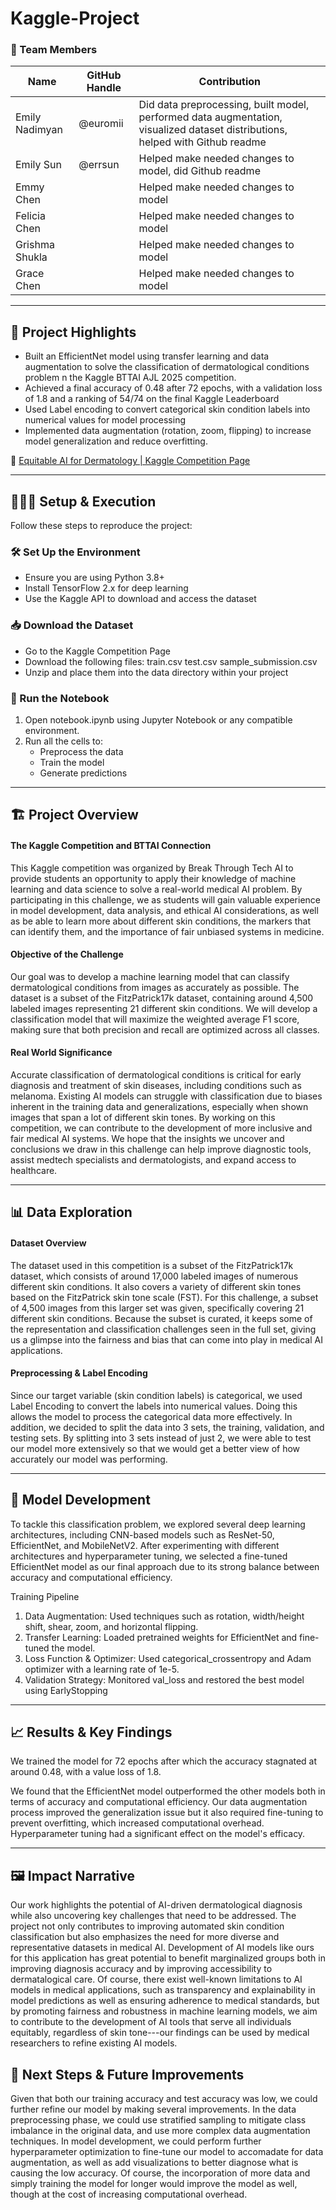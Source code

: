 # Kaggle-Project

### **👥 Team Members**

| Name | GitHub Handle | Contribution |
| ----- | ----- | ----- |
| Emily Nadimyan | @euromii | Did data preprocessing, built model, performed data augmentation, visualized dataset distributions, helped with Github readme |
| Emily Sun | @errsun | Helped make needed changes to model, did Github readme |
| Emmy Chen |  | Helped make needed changes to model |
| Felicia Chen |  | Helped make needed changes to model |
| Grishma Shukla |  | Helped make needed changes to model |
| Grace Chen |  | Helped make needed changes to model |

---

## **🎯 Project Highlights**

* Built an EfficientNet model using transfer learning and data augmentation to solve the classification of dermatological conditions problem n the Kaggle BTTAI AJL 2025 competition.
* Achieved a final accuracy of 0.48 after 72 epochs, with a validation loss of 1.8 and a ranking of 54/74 on the final Kaggle Leaderboard
* Used Label encoding to convert categorical skin condition labels into numerical values for model processing
* Implemented data augmentation (rotation, zoom, flipping) to increase model generalization and reduce overfitting.

🔗 [Equitable AI for Dermatology | Kaggle Competition Page](https://www.kaggle.com/competitions/bttai-ajl-2025/overview)

---

## **👩🏽‍💻 Setup & Execution**

Follow these steps to reproduce the project:

### 🛠️ Set Up the Environment
- Ensure you are using Python 3.8+
- Install TensorFlow 2.x for deep learning
- Use the Kaggle API to download and access the dataset

### 📥 Download the Dataset
- Go to the Kaggle Competition Page
- Download the following files:
  train.csv
  test.csv
  sample_submission.csv
- Unzip and place them into the data directory within your project

### 🚀 Run the Notebook
1. Open notebook.ipynb using Jupyter Notebook or any compatible environment.
2. Run all the cells to:
   - Preprocess the data
   - Train the model
   - Generate predictions

---

## **🏗️ Project Overview**

#### The Kaggle Competition and BTTAI Connection
This Kaggle competition was organized by Break Through Tech AI to provide students an opportunity to apply their knowledge of machine learning and data science to solve a real-world medical AI problem. By participating in this challenge, we as students will gain valuable experience in model development, data analysis, and ethical AI considerations, as well as be able to learn more about different skin conditions, the markers that can identify them, and the importance of fair unbiased systems in medicine.

#### Objective of the Challenge
Our goal was to develop a machine learning model that can classify dermatological conditions from images as accurately as possible. The dataset is a subset of the FitzPatrick17k dataset, containing around 4,500 labeled images representing 21 different skin conditions. We will develop a classification model that will maximize the weighted average F1 score, making sure that both precision and recall are optimized across all classes.

#### Real World Significance
Accurate classification of dermatological conditions is critical for early diagnosis and treatment of skin diseases, including conditions such as melanoma. Existing AI models can struggle with classification due to biases inherent in the training data and generalizations, especially when shown images that span a lot of different skin tones. By working on this competition, we can contribute to the development of more inclusive and fair medical AI systems. We hope that the insights we uncover and conclusions we draw in this challenge can help improve diagnostic tools, assist medtech specialists and dermatologists, and expand access to healthcare.

---

## **📊 Data Exploration**

#### Dataset Overview
The dataset used in this competition is a subset of the FitzPatrick17k dataset, which consists of around 17,000 labeled images of numerous different skin conditions. It also covers a variety of different skin tones based on the FitzPatrick skin tone scale (FST). For this challenge, a subset of 4,500 images from this larger set was given, specifically covering 21 different skin conditions. Because the subset is curated, it keeps some of the representation and classification challenges seen in the full set, giving us a glimpse into the fairness and bias that can come into play in medical AI applications.

#### Preprocessing & Label Encoding
Since our target variable (skin condition labels) is categorical, we used Label Encoding to convert the labels into numerical values. Doing this allows the model to process the categorical data more effectively. In addition, we decided to split the data into 3 sets, the training, validation, and testing sets. By splitting into 3 sets instead of just 2, we were able to test our model more extensively so that we would get a better view of how accurately our model was performing.

---

## **🧠 Model Development**
To tackle this classification problem, we explored several deep learning architectures, including CNN-based models such as ResNet-50, EfficientNet, and MobileNetV2. After experimenting with different architectures and hyperparameter tuning, we selected a fine-tuned EfficientNet model as our final approach due to its strong balance between accuracy and computational efficiency.

Training Pipeline
1. Data Augmentation: Used techniques such as rotation, width/height shift, shear, zoom, and horizontal flipping.
2. Transfer Learning: Loaded pretrained weights for EfficientNet and fine-tuned the model.
3. Loss Function & Optimizer: Used categorical_crossentropy and Adam optimizer with a learning rate of 1e-5.
4. Validation Strategy: Monitored val_loss and restored the best model using EarlyStopping

---

## **📈 Results & Key Findings**
We trained the model for 72 epochs after which the accuracy stagnated at around 0.48, with a value loss of 1.8.

We found that the EfficientNet model outperformed the other models both in terms of accuracy and computational efficiency. Our data augmentation process improved the generalization issue but it also required fine-tuning to prevent overfitting, which increased computational overhead. Hyperparameter tuning had a significant effect on the model's efficacy. 

---

## **🖼️ Impact Narrative**
Our work highlights the potential of AI-driven dermatological diagnosis while also uncovering key challenges that need to be addressed. The project not only contributes to improving automated skin condition classification but also emphasizes the need for more diverse and representative datasets in medical AI. Development of AI models like ours for this application has great potential to benefit marginalized groups both in improving diagnosis accuracy and by improving accessibility to dermatalogical care. Of course, there exist well-known limitations to AI models in medical applications, such as transparency and explainability in model predictions as well as ensuring adherence to medical standards, but by promoting fairness and robustness in machine learning models, we aim to contribute to the development of AI tools that serve all individuals equitably, regardless of skin tone---our findings can be used by medical researchers to refine existing AI models. 


## **🚀 Next Steps & Future Improvements**
Given that both our training accuracy and test accuracy was low, we could further refine our model by making several improvements. In the data preprocessing phase, we could use stratified sampling to mitigate class imbalance in the original data, and use more complex data augmentation techniques. In model development, we could perform further hyperparameter optimization to fine-tune our model to accomadate for data augmentation, as well as add visualizations to better diagnose what is causing the low accuracy. Of course, the incorporation of more data and simply training the model for longer would improve the model as well, though at the cost of increasing computational overhead.

